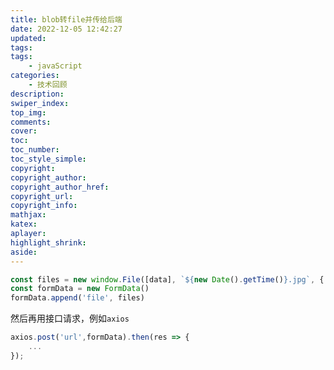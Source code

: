 ```yaml
---
title: blob转file并传给后端
date: 2022-12-05 12:42:27
updated:
tags:
tags:
    - javaScript
categories:
    - 技术回顾
description:
swiper_index:
top_img:
comments:
cover:
toc:
toc_number:
toc_style_simple:
copyright:
copyright_author:
copyright_author_href:
copyright_url:
copyright_info:
mathjax:
katex:
aplayer:
highlight_shrink:
aside:
---
```

```javascript
const files = new window.File([data], `${new Date().getTime()}.jpg`, { type: data.type })
const formData = new FormData()
formData.append('file', files)
```
然后再用接口请求，例如`axios`
```javascript
axios.post('url',formData).then(res => {
    ...
});
```